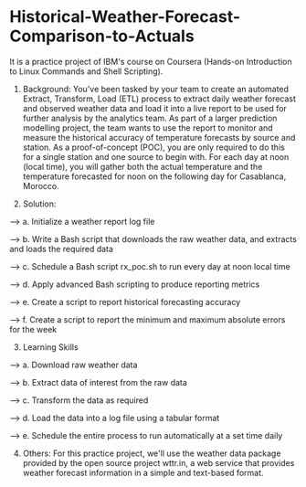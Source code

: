 # Historical-Weather-Forecast-Comparison-to-Actuals
It is a practice project of IBM's course on Coursera (Hands-on Introduction to Linux Commands and Shell Scripting).

1. Background: You've been tasked by your team to create an automated Extract, Transform, Load (ETL) process to extract daily weather forecast and observed weather data and load it into a live report to be used for further analysis by the analytics team. As part of a larger prediction modelling project, the team wants to use the report to monitor and measure the historical accuracy of temperature forecasts by source and station. As a proof-of-concept (POC), you are only required to do this for a single station and one source to begin with. For each day at noon (local time), you will gather both the actual temperature and the temperature forecasted for noon on the following day for Casablanca, Morocco.

2. Solution: 

--> a. Initialize a weather report log file

--> b. Write a Bash script that downloads the raw weather data, and extracts and loads the required data
  
--> c. Schedule a Bash script rx_poc.sh to run every day at noon local time

--> d. Apply advanced Bash scripting to produce reporting metrics
  
--> e. Create a script to report historical forecasting accuracy
  
--> f. Create a script to report the minimum and maximum absolute errors for the week


3. Learning Skills

--> a. Download raw weather data

--> b. Extract data of interest from the raw data
  
--> c. Transform the data as required
  
--> d. Load the data into a log file using a tabular format

--> e. Schedule the entire process to run automatically at a set time daily


4. Others: For this practice project, we'll use the weather data package provided by the open source project wttr.in, a web service that provides weather forecast information in a simple and text-based format.
